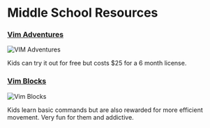 Middle School Resources
=======================

### [Vim Adventures](http://vim-adventures.com/)

![VIM Adventures](http://f.cl.ly/items/41273Y1K0o393U3X0f3c/Screen%20Shot%202013-10-16%20at%2010.04.06%20PM.png)

Kids can try it out for free but costs $25 for a 6 month license.

### [Vim Blocks](http://portnine.com/vim/game)

![Vim Blocks](http://f.cl.ly/items/0A273h2Q333v3B3p0m1A/Screen%20Shot%202013-10-16%20at%2010.10.36%20PM.png)

Kids learn basic commands but are also rewarded for more efficient movement.  Very fun for them and addictive.
